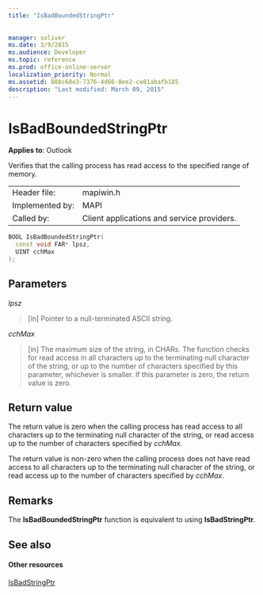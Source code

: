 ```yaml
---
title: "IsBadBoundedStringPtr"
 
 
manager: soliver
ms.date: 3/9/2015
ms.audience: Developer
ms.topic: reference
ms.prod: office-online-server
localization_priority: Normal
ms.assetid: 888c60e3-7376-4d66-8ee2-ce81abafb185
description: "Last modified: March 09, 2015"
---
```


# IsBadBoundedStringPtr

  
  
**Applies to**: Outlook 
  
Verifies that the calling process has read access to the specified range of memory.
  
|||
|:-----|:-----|
|Header file:  <br/> |mapiwin.h  <br/> |
|Implemented by:  <br/> |MAPI  <br/> |
|Called by:  <br/> |Client applications and service providers.  <br/> |
   
```cpp
BOOL IsBadBoundedStringPtr(
  const void FAR* lpsz,
  UINT cchMax
);
```

## Parameters

 _lpsz_
  
> [in] Pointer to a null-terminated ASCII string.
    
 _cchMax_
  
> [in] The maximum size of the string, in CHARs. The function checks for read access in all characters up to the terminating null character of the string, or up to the number of characters specified by this parameter, whichever is smaller. If this parameter is zero, the return value is zero.
    
## Return value

The return value is zero when the calling process has read access to all characters up to the terminating null character of the string, or read access up to the number of characters specified by  _cchMax_.
  
The return value is non-zero when the calling process does not have read access to all characters up to the terminating null character of the string, or read access up to the number of characters specified by  _cchMax_.
  
## Remarks

The **IsBadBoundedStringPtr** function is equivalent to using **IsBadStringPtr**.
  
## See also

#### Other resources

[IsBadStringPtr](http://msdn.microsoft.com/en-us/library/windows/desktop/aa366714%28v=vs.85%29.aspx)

